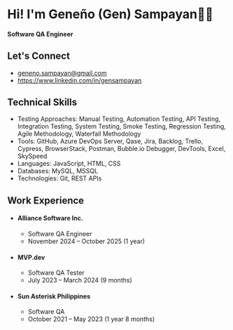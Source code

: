 # Hi! I'm Geneño (Gen) Sampayan👋🏻
#### Software QA Engineer

## Let's Connect
- geneno.sampayan@gmail.com
- https://www.linkedin.com/in/gensampayan

## Technical Skills
- Testing Approaches: Manual Testing, Automation Testing, API Testing, Integration Testing, System Testing, Smoke Testing, Regression Testing, Agile Methodology, Waterfall Methodology
- Tools: GitHub, Azure DevOps Server, Qase, Jira, Backlog, Trello, Cypress, BrowserStack, Postman, Bubble.io Debugger, DevTools, Excel, SkySpeed
- Languages: JavaScript, HTML, CSS
- Databases: MySQL, MSSQL
- Technologies: Git, REST APIs

## Work Experience
- #### Alliance Software Inc.
  - Software QA Engineer
  - November 2024 – October 2025 (1 year)                                                                                      
- #### MVP.dev
  - Software QA Tester                                                                                       
  - July 2023 – March 2024 (9 months)
- #### Sun Asterisk Philippines
  - Software QA                              
  - October 2021 – May 2023 (1 year 8 months)   
